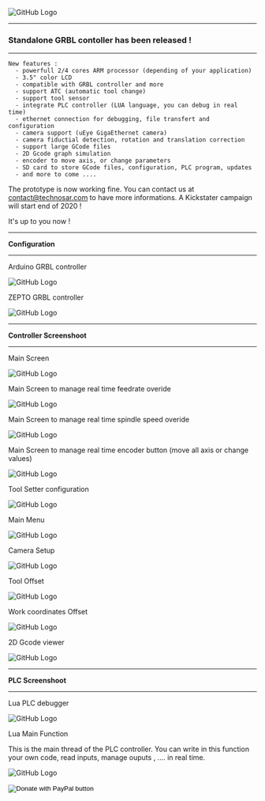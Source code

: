 ![GitHub Logo](https://github.com/technosar/media/blob/master/zepto1.png)
***

### Standalone GRBL contoller has been released !

***
``` 
New features :
  - powerfull 2/4 cores ARM processor (depending of your application)
  - 3.5" color LCD
  - compatible with GRBL controller and more
  - support ATC (automatic tool change)
  - support tool sensor
  - integrate PLC controller (LUA language, you can debug in real time)
  - ethernet connection for debugging, file transfert and configuration
  - camera support (uEye GigaEthernet camera)
  - camera fiductial detection, rotation and translation correction
  - support large GCode files
  - 2D Gcode graph simulation
  - encoder to move axis, or change parameters
  - SD card to store GCode files, configuration, PLC program, updates
  - and more to come ....
``` 

The prototype is now working fine.
You can contact us at contact@technosar.com to have more informations.
A Kickstater campaign will start end of 2020 !

It's up to you now !

***
**Configuration**
***

Arduino GRBL controller

![GitHub Logo](https://github.com/technosar/media/blob/master/conf1.png)

ZEPTO GRBL controller

![GitHub Logo](https://github.com/technosar/media/blob/master/conf2.png)

***
**Controller Screenshoot**
***
Main Screen

![GitHub Logo](https://github.com/technosar/media/blob/master/MainScreen.png)

Main Screen to manage real time feedrate overide

![GitHub Logo](https://github.com/technosar/media/blob/master/MainScreen2.png)

Main Screen to manage real time spindle speed overide

![GitHub Logo](https://github.com/technosar/media/blob/master/MainScreen3.png)

Main Screen to manage real time encoder button (move all axis or change values)

![GitHub Logo](https://github.com/technosar/media/blob/master/MainScreen4.png)

Tool Setter configuration

![GitHub Logo](https://github.com/technosar/media/blob/master/ToolSetter.png)

Main Menu

![GitHub Logo](https://github.com/technosar/media/blob/master/MainMenu.png)

Camera Setup

![GitHub Logo](https://github.com/technosar/media/blob/master/CamSetup.png)

Tool Offset

![GitHub Logo](https://github.com/technosar/media/blob/master/ToolOffset.png)

Work coordinates Offset

![GitHub Logo](https://github.com/technosar/media/blob/master/WorkOffset.png)

2D Gcode viewer

![GitHub Logo](https://github.com/technosar/media/blob/master/ViewGcode.png)

***
**PLC Screenshoot**
***

Lua PLC debugger

![GitHub Logo](https://github.com/technosar/media/blob/master/Lua_PLC.png)

Lua Main Function

This is the main thread of the PLC controller. You can write in this function your own code, read inputs, manage ouputs , .... in real time.

![GitHub Logo](https://github.com/technosar/media/blob/master/LuaMain.png)


<form action="https://www.paypal.com/cgi-bin/webscr" method="post" target="_top">
<input type="hidden" name="cmd" value="_donations" />
<input type="hidden" name="business" value="S6AXAY6P7GNJC" />
<input type="hidden" name="currency_code" value="EUR" />
<input type="image" src="https://www.paypalobjects.com/en_US/FR/i/btn/btn_donateCC_LG.gif" border="0" name="submit" title="PayPal - The safer, easier way to pay online!" alt="Donate with PayPal button" />
<img alt="" border="0" src="https://www.paypal.com/en_FR/i/scr/pixel.gif" width="1" height="1" />
</form>

